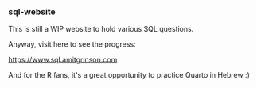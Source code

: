 ### sql-website

This is still a WIP website to hold various SQL questions. 

Anyway, visit here to see the progress:

https://www.sql.amitgrinson.com

And for the R fans, it's a great opportunity to practice Quarto in Hebrew :)
